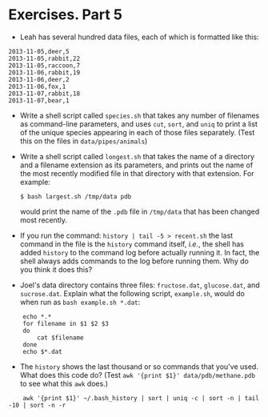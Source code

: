 # Exercises. Part 5
-   Leah has several hundred data files, each of which is formatted like this:
    
```
2013-11-05,deer,5
2013-11-05,rabbit,22
2013-11-05,raccoon,7
2013-11-06,rabbit,19
2013-11-06,deer,2
2013-11-06,fox,1
2013-11-07,rabbit,18
2013-11-07,bear,1
```
    
-   Write a shell script called `species.sh` that takes any number of
    filenames as command-line parameters, and uses `cut`, `sort`, and `uniq`
    to print a list of the unique species appearing in each of those files
    separately.  (Test this on the files in `data/pipes/animals`)

-   Write a shell script called `longest.sh` that takes the name of a directory
    and a filename extension as its parameters, and prints out the name of the
    most recently modified file in that directory with that extension. For example:

    ```
    $ bash largest.sh /tmp/data pdb
    ```

    would print the name of the `.pdb` file in `/tmp/data` that has been changed
    most recently.

-   If you run the command:
    `history | tail -5 > recent.sh`
    the last command in the file is the `history` command itself, _i.e._, the
    shell has added `history` to the command log before actually running it.
    In fact, the shell always adds commands to the log before running them.
    Why do you think it does this?

-   Joel's data directory contains three files: `fructose.dat`, `glucose.dat`,
    and `sucrose.dat`. Explain what the following script, `example.sh`, would
    do when run as `bash example.sh *.dat`:
    
```
	echo *.*
	for filename in $1 $2 $3
	do
	    cat $filename
	done
	echo $*.dat
```

-   The `history` shows the last thousand or so commands that you've used.  What does this
    code do?  (Test `awk '{print $1}' data/pdb/methane.pdb` to see what this `awk` does.)
    
```
    awk '{print $1}' ~/.bash_history | sort | uniq -c | sort -n | tail -10 | sort -n -r
```
